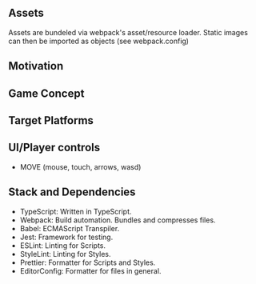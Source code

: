 ## Assets

Assets are bundeled via webpack's asset/resource loader. Static images can then be imported as objects (see webpack.config)

## Motivation

## Game Concept

## Target Platforms

## UI/Player controls

- MOVE (mouse, touch, arrows, wasd)

## Stack and Dependencies

- TypeScript: Written in TypeScript.
- Webpack: Build automation. Bundles and compresses files.
- Babel: ECMAScript Transpiler.
- Jest: Framework for testing.
- ESLint: Linting for Scripts.
- StyleLint: Linting for Styles.
- Prettier: Formatter for Scripts and Styles.
- EditorConfig: Formatter for files in general.
